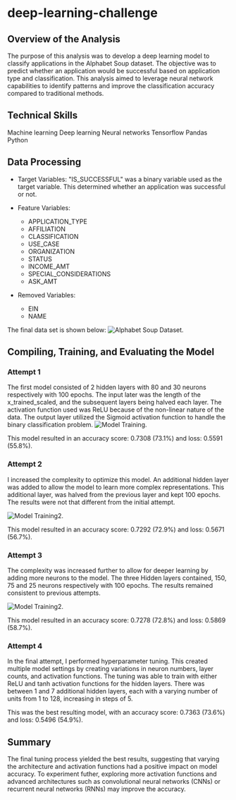 # deep-learning-challenge


## Overview of the Analysis

The purpose of this analysis was to develop a deep learning model to classify applications in the Alphabet Soup dataset. The objective was to predict whether an application would be successful based on  application type and classification. This analysis aimed to leverage neural network capabilities to identify patterns and improve the classification accuracy compared to traditional methods.


## Technical Skills
Machine learning
Deep learning
Neural networks
Tensorflow
Pandas
Python

## Data Processing

 - Target Variables:  "IS_SUCCESSFUL" was a binary variable used as the target variable.  This determined whether an application was successful or not.

 - Feature Variables: 
    - APPLICATION_TYPE
    - AFFILIATION
    - CLASSIFICATION
    - USE_CASE
    - ORGANIZATION
    - STATUS
    - INCOME_AMT
    - SPECIAL_CONSIDERATIONS
    - ASK_AMT

 - Removed Variables: 
    - EIN
    - NAME

The final data set is shown below:
![Alphabet Soup Dataset.](https://github.com/Zenalawrence/xxx)

## Compiling, Training, and Evaluating the Model

### Attempt 1

The first model consisted of 2 hidden layers with 80 and 30 neurons respectively with 100 epochs.  The input later was the length of the x_trained_scaled, and the subsequent layers being halved each layer.  The activation function used was ReLU because of the non-linear nature of the data.  The output layer utilized the Sigmoid activation function to handle the binary classification problem.
![Model Training.](https://github.com/Zenalawrence/xxx)

This model resulted in an accuracy score: 0.7308 (73.1%) and loss: 0.5591 (55.8%).  

### Attempt 2

I increased the complexity to optimize this model. An additional hidden layer was added to allow the model to learn more complex representations.  This additional layer, was halved from the previous layer and kept 100 epochs.  The results were not that different from the initial attempt. 

![Model Training2.](https://github.com/Zenalawrence/xxx)

This model resulted in an accuracy score: 0.7292 (72.9%) and loss: 0.5671 (56.7%).

### Attempt 3

The complexity was increased further to allow for deeper learning by adding more neurons to the model. The three Hidden layers contained, 150, 75 and 25 neurons respectively with 100 epochs. The results remained consistent to previous attempts.

![Model Training2.](https://github.com/Zenalawrence/xxx)

This model resulted in an accuracy score: 0.7278 (72.8%) and loss: 0.5869 (58.7%).

### Attempt 4

In the final attempt, I performed hyperparameter tuning.  This created multiple model settings by creating variations in neuron numbers, layer counts, and activation functions.  The tuning was able to train with either ReLU and tanh activation functions for the hidden layers.  There was between 1 and 7 additional hidden layers, each with a varying number of units from 1 to 128, increasing in steps of 5.


This was the best resulting model, with an accuracy score: 0.7363 (73.6%) and loss: 0.5496 (54.9%).

## Summary

The final tuning process yielded the best results, suggesting that varying the architecture and activation functions had a positive impact on model accuracy.  To experiment futher,  exploring more activation functions and advanced architectures such as convolutional neural networks (CNNs) or recurrent neural networks (RNNs) may improve the accuracy.